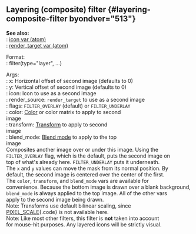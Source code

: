 ## Layering (composite) filter {#layering-composite-filter byondver="513"}    
**See also:**    
:   [icon var (atom)](/atom/var/icon)    
:   [render_target var (atom)](/atom/var/render_target)    
<!-- -->    
Format:    
:   filter(type=\"layer\", \...)    
<!-- -->    
Args:    
:   x: Horizontal offset of second image (defaults to 0)    
:   y: Vertical offset of second image (defaults to 0)    
:   icon: Icon to use as a second image    
:   render_source: `render_target` to use as a second image    
:   flags: `FILTER_OVERLAY` (default) or `FILTER_UNDERLAY`    
:   color: [Color](/atom/var/color) or color matrix to apply to second    
    image    
:   transform: [Transform](/atom/var/transform) to apply to second    
    image    
:   blend_mode: [Blend mode](/atom/var/blend_mode) to apply to the top    
    image    
Composites another image over or under this image. Using the    
`FILTER_OVERLAY` flag, which is the default, puts the second image on    
top of what\'s already here. `FILTER_UNDERLAY` puts it underneath.    
The `x` and `y` values can move the mask from its normal position. By    
default, the second image is centered over the center of the first.    
The `color`, `transform`, and `blend_mode` vars are available for    
convenience. Because the bottom image is drawn over a blank background,    
`blend_mode` is always applied to the top image. All of the other vars    
apply to the second image being drawn.    
Note: Transforms use default bilinear scaling, since    
[PIXEL_SCALE](/atom/var/appearance_flags){.code} is not available here.    
Note: Like most other filters, this filter is **not** taken into account    
for mouse-hit purposes. Any layered icons will be strictly visual.  